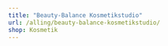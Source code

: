 ```yaml
---
title: "Beauty-Balance Kosmetikstudio"
url: /alling/beauty-balance-kosmetikstudio/
shop: Kosmetik
---
```

